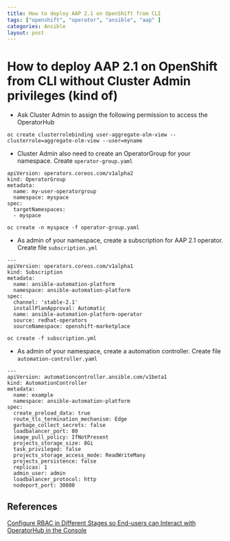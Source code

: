 ```yaml
---
title: How to deploy AAP 2.1 on OpenShift from CLI
tags: ["openshift", "operator", "ansible", "aap" ]
categories: Ansible
layout: post
---
```


# How to deploy AAP 2.1 on OpenShift from CLI without Cluster Admin privileges (kind of)

- Ask Cluster Admin to assign the following permission to access the OperatorHub
```
oc create clusterrolebinding user-aggregate-olm-view --clusterrole=aggregate-olm-view --user=myname
```

- Cluster Admin also need to create an OperatorGroup for your namespace. Create `operator-group.yaml`
```
apiVersion: operators.coreos.com/v1alpha2
kind: OperatorGroup
metadata:
  name: my-user-operatorgroup
  namespace: myspace
spec:
  targetNamespaces:
  - myspace
```
```
oc create -n myspace -f operator-group.yaml
````

- As admin of your namespace, create a subscription for AAP 2.1 operator.  Create file `subscription.yml`
```
---
apiVersion: operators.coreos.com/v1alpha1
kind: Subscription
metadata:
  name: ansible-automation-platform
  namespace: ansible-automation-platform
spec:
  channel: 'stable-2.1'
  installPlanApproval: Automatic
  name: ansible-automation-platform-operator
  source: redhat-operators
  sourceNamespace: openshift-marketplace
```
```
oc create -f subscription.yml
```

- As admin of your namespace, create a automation controller.  Create file `automation-controller.yaml`
```
---
apiVersion: automationcontroller.ansible.com/v1beta1
kind: AutomationController
metadata:
  name: example
  namespace: ansible-automation-platform
spec:
  create_preload_data: true
  route_tls_termination_mechanism: Edge
  garbage_collect_secrets: false
  loadbalancer_port: 80
  image_pull_policy: IfNotPresent
  projects_storage_size: 8Gi
  task_privileged: false
  projects_storage_access_mode: ReadWriteMany
  projects_persistence: false
  replicas: 1
  admin_user: admin
  loadbalancer_protocol: http
  nodeport_port: 30080
```

## References
[Configure RBAC in Different Stages so End-users can Interact with OperatorHub in the Console](https://access.redhat.com/articles/5182341)